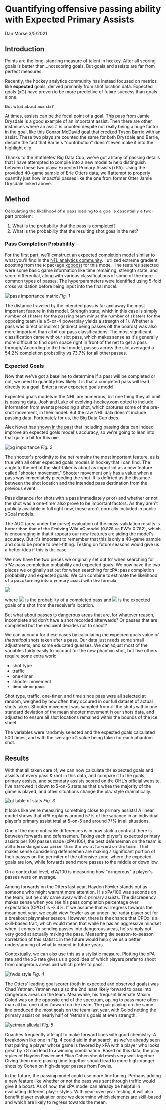 # Quantifying offensive passing ability with Expected Primary Assists
Dan Morse
3/5/2021

## Introduction

Points are the long-standing measure of talent in hockey. After all scoring goals is better than...not scoring goals. But goals and assists are far from perfect measures.

Recently, the hockey analytics community has instead focused on metrics like **expected** goals, derived primarily from shot location data. Expected goals (xG) have proven to be more predictive of future success than goals alone.

But what about assists?

At times, assists can be the focal point of a goal. [This pass](https://twitter.com/StevenEllisTHN/status/1158374638403149824?s=20) from Jamie Drysdale is a good example of an important assist. Then there are other instances where an assist is counted despite not really being a huge factor in the goal, like [this Connor McDavid goal](https://www.youtube.com/watch?v=gcfIqClMstY) that credited Tyson Barrie with an assist. These two plays are counted the same for both Drysdale and Barrie, despite the fact that Barrie's "contribution" doesn't even make it into the highlight clip.

Thanks to the Stathletes' Big Data Cup, we've got a litany of passing details that I have attempted to compile into a new model to help distinguish between these two plays: Expected Primary Assists (xPA). Using the provided 40-game sample of Erie Otters data, we'll attempt to properly quantify just how impactful passes like the one from former Otter Jamie Drysdale linked above.

## Method

Calculating the likelihood of a pass leading to a goal is essentially a two-part problem:
  
  1. What is the probability that the pass is completed?
  2. What is the probability that the resulting shot goes in the net?

### Pass Completion Probability

For the first part, we'll construct an expected completion model similar to what you'll find in the [NFL analytics community](https://www.opensourcefootball.com/posts/2020-09-28-nflfastr-ep-wp-and-cp-models/). I utilized extreme gradient boosting from the R package [xgboost](https://www.rdocumentation.org/packages/xgboost) for this model. The features selected were some basic game information like time remaining, strength state, and score differential, along with various classifications of some of the more common types of passes. The hyperparameters were identified using 5-fold cross validation before being input into the final model.

![pass importance matrix](https://github.com/danmorse314/Expected-Primary-Assists/blob/main/figures/pass%20model%20feature%20importance.png)
*Fig. 1*

The distance traveled by the intended pass is far and away the most important feature in this model. Strength state, which in this case is simply number of skaters for the passing team minus the number of skaters for the opposing team (ie a 5-on-4 powerplay yields a strength of 1). Whether a pass was direct or indirect (indirect being passes off the boards) was also more important than all of our pass classifications. The most significant classification came with our slot pass, which makes sense as it's generally more difficult to find open space right in front of the net to get a pass through/ According to the final model, passes across the slot averaged a 54.2% completion probability vs 73.7% for all other passes.

### Expected Goals

Now that we've got a baseline to determine if a pass will be completed or not, we need to quantify how likely it is that a completed pass will lead directly to a goal. Enter: a new expected goals model.

Expected goals models in the NHL are numerous, but one thing they all omit is passing data. Josh and Luke of [evolving-hockey.com](evolving-hockey.com) opted to include information from events preceding a shot, which captures some of the pre-shot movement, in their model. But the raw NHL data doesn't include passing data. Fortunately for us, the Big Data Cup does.

Alex Novet has [shown in the past](https://hockey-graphs.com/2019/08/12/expected-goals-model-with-pre-shot-movement-part-1-the-model/) that including passing data can indeed improve an expected goals model's accuracy, so we're going to lean into that quite a bit for this one.

![xg importance](https://github.com/danmorse314/Expected-Primary-Assists/blob/main/figures/xg%20model%20feature%20importance.png)
*Fig. 2*

The shooter's proximity to the net remains the most important feature, as is true with all other expected goals models in hockey that I can find. The angle to the net of the shot-taker is about as important as a new feature called "shooter movement." Shooter movement only has a value when a pass was immediately preceding the shot. It is definied as the distance between the shot location and the intended pass destination from the previous event.

Pass distance (for shots with a pass immediately prior) and whether or not the shot was a one-timer also prove to be important factors. As they aren't publicly available in full right now, these aren't normally included in public xGoal models.

The AUC (area under the curve) evaluation of the cross-validation results is better than that of the Evolving Wild xG model (0.828 vs EW's 0.782), which is encouraging in that it appears our new features are aiding the model's accuracy. But it's important to remember that this is only a 40-game sample and could be prone to over-fitting. Testing on future seasons would give us a better idea if this is the case.

We now have the two pieces we originally set out for when searching for xPA: pass completion probability and expected goals. We now have the two pieces we originally set out for when searching for xPA: pass completion probability and expected goals. We can combine to estimate the likelihood of a pass turning into a primary assist with the formula

<img src="https://render.githubusercontent.com/render/math?math=xPA=P(CP)*xG_2">

where <img src="https://render.githubusercontent.com/render/math?math=P(CP)"> is the probability of a completed pass and <img src="https://render.githubusercontent.com/render/math?math=xG_2"> is the expected goals of a shot from the receiver's location.

But what about passes to dangerous areas that are, for whatever reason, incomplete and don't have a shot recorded afterwards? Or passes that are completed but the recipient decides not to shoot?

We can account for these cases by calculating the expected goals value of *theoretical* shots taken after a pass. Our data just needs some small adjustments, and some educated guesses. We can adjust most of the variables fairly easily to account for the new phantom shot, but five others require some extra work:

  *   shot type
  *   traffic
  *   one-timer
  *   shooter movement
  *   time since pass
  
Shot type, traffic, one-timer, and time since pass were all selected at random, weighed by how often they occured in our full dataset of actual shots taken. Shooter movement was sampled from all the shots within one standard deviation of the mean shooter movement in our shots data, and adjusted to ensure all shot locations remained within the bounds of the ice sheet.

The variables were randomly selected and the expected goals calculated 500 times, and with the average xG value being taken for each phantom shot.

##    Results

With that all taken care of, we can now calculate the expected goals and assists of every pass & shot in this data, and compare it to the goals, primary assists, and secondary assists scored on the OHL's [official website](https://ontariohockeyleague.com/stats). I've narrowed it down to 5-on-5 stats as that's when the majority of the game is played, and other situations change the play style dramatically.

![gt table of stats](https://github.com/danmorse314/Expected-Primary-Assists/blob/main/figures/otters%20ev%20stats.png)
*Fig. 3*

It looks like we're measuring something close to primary assists! A linear model shows that xPA explains around 57% of the variance in an individual player's primary assist total at 5-on-5 and around 77% in all situations.

One of the more noticable differences is in how stark a contrast there is between forwards and defensemen. Taking each player's expected primary assists per 100 passes made (xPA/100), the best defenseman on the team is still a less dangerous passer than the worst forward on the team. That makes sense considering defensemen are making a significant portion of their passes on the perimiter of the offensive zone, where the expected goals are low, while forwards send more passes to the middle or down low.

On a contextual level, xPA/100 is measuring how "dangerous" a player's passes were on average.

Among forwards on the Otters last year, Hayden Fowler stands out as someone who might warrant more attention. His xPA/100 was seconds on the team, but he only came away with 4 primary assists. The discrepency makes sense when you see his pass completion percentage over expectation (CPOx) is -8.4%. If we assume that will regress towards the mean next year, we could view Fowler as an under-the-radar player set for a breakout playmaker season. However, there is the chance that CPOx is a skill-based trait, which would mean that while he has an aggressive mindset when it comes to sending passes into dangerous areas, he's simply not very good at actually making the pass. Measuring the season-to-season correlation of this statistic in the future would help give us a better understanding of what to expect in future years.

Contextually, we can also use this as a stylistic measure. Plotting the xPA rate and the xG rate gives us a good idea of which players prefer to shoot from dangerous areas and which prefer to pass.

![fwds style](https://github.com/danmorse314/Expected-Primary-Assists/blob/main/figures/forward%20styles.png)
*Fig. 4*

The Otters' leading goal scorer (both in expected and observed goals) was Chad Yetman. Yetman was also the 2nd least likely forward to pass into dangerous areas on the team. Meanwhile, his frequent linemate Maxim Golod was on the opposite end of the spectrum, opting to pass more often than all but one other forward on the team. The pair playing on the same line produced the most goals on the team last year, with Golod netting the primary assist on nearly half of Yetman's goals at even strength.

![yetman alluvial](https://github.com/danmorse314/Expected-Primary-Assists/blob/main/figures/yetman%20alluvial.png)
*Fig. 5*

Coaches frequently attempt to make forward lines with good chemistry. A breakdown like one in Fig. 4 could aid in that search, as we've already seen that pairing a player whose game is favored by xPA with a player who looks great by xG can lead to a winning combination. Based on this data, the play styles of Hayden Fowler and Elias Cohen should mesh very well together. Giving them more playing time together should lead to more high-danger shots by Cohen on high-danger passes from Fowler.

In the future, the passing model could use more fine tuning. Perhaps adding a new feature like whether or not the pass was sent through traffic would give it a boost. As of now, the xPA model can already be helpful in evaluating different player styles. With year-over-year testing, it will also benefit player evaluation once we determine which elements are skill-based and which are likely to regress towards the mean.
